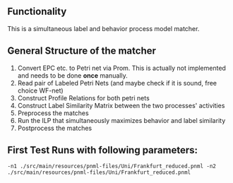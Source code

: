 ## Functionality
This is a simultaneous label and behavior process model matcher.


## General Structure of the matcher
1.  Convert EPC etc. to Petri net via Prom. This is actually not implemented and needs to be done **once** manually.
2.  Read pair of Labeled Petri Nets (and maybe check if it is sound, free choice WF-net)
3.  Construct Profile Relations for both petri nets
4.  Construct Label Similarity Matrix between the two processes' activities
5.  Preprocess the matches
6.  Run the ILP that simultaneously maximizes behavior and label similarity
7.  Postprocess the matches

## First Test Runs with following parameters:
`-n1 ./src/main/resources/pnml-files/Uni/Frankfurt_reduced.pnml -n2 ./src/main/resources/pnml-files/Uni/Frankfurt_reduced.pnml`